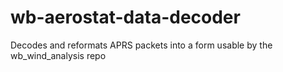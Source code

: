 # wb-aerostat-data-decoder
Decodes and reformats APRS packets into a form usable by the wb_wind_analysis repo

